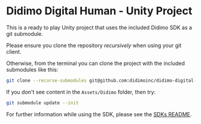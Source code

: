 # Didimo Digital Human - Unity Project

This is a ready to play Unity project that uses the included Didimo SDK as a git submodule.

Please ensure you clone the repository _recursively_ when using your git client. 

Otherwise, from the terminal you can clone the project with the included submodules like this:

```bash
git clone --recurse-submodules git@github.com:didimoinc/didimo-digital-human-unity-project.git
```

If you don't see content in the `Assets/Didimo` folder, then try:

```bash
git submodule update --init
```


For further information while using the SDK, please see the [SDKs README](./Assets/Didimo/README.md]).